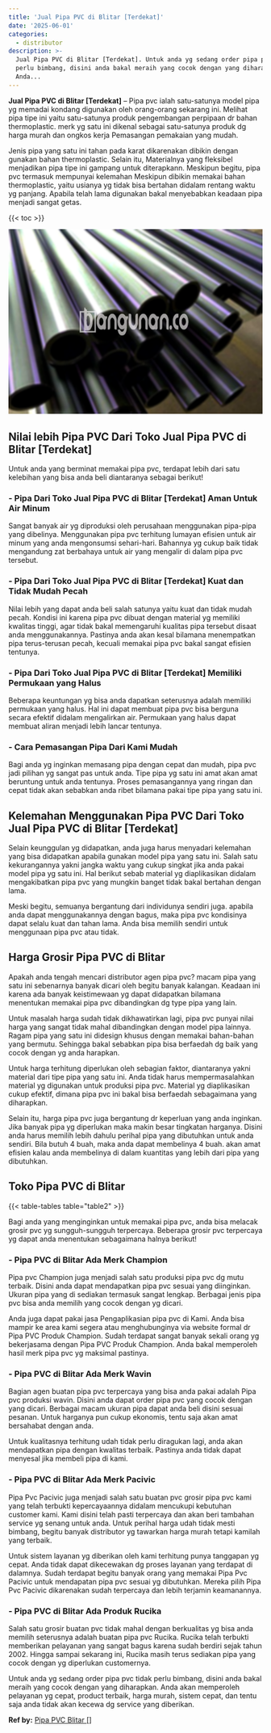 ```yaml
---
title: 'Jual Pipa PVC di Blitar [Terdekat]'
date: '2025-06-01'
categories:
  - distributor
description: >-
  Jual Pipa PVC di Blitar [Terdekat]. Untuk anda yg sedang order pipa pvc tidak
  perlu bimbang, disini anda bakal meraih yang cocok dengan yang diharapkan.
  Anda...
---
```


**Jual Pipa PVC di Blitar \[Terdekat\]** – Pipa pvc ialah satu-satunya model pipa yg memadai kondang digunakan oleh orang-orang sekarang ini. Melihat pipa tipe ini yaitu satu-satunya produk pengembangan perpipaan dr bahan thermoplastic. merk yg satu ini dikenal sebagai satu-satunya produk dg harga murah dan ongkos kerja Pemasangan pemakaian yang mudah.

Jenis pipa yang satu ini tahan pada karat dikarenakan dibikin dengan gunakan bahan thermoplastic. Selain itu, Materialnya yang fleksibel menjadikan pipa tipe ini gampang untuk diterapkann. Meskipun begitu, pipa pvc termasuk mempunyai kelemahan Meskipun dibikin memakai bahan thermoplastic, yaitu usianya yg tidak bisa bertahan didalam rentang waktu yg panjang. Apabila telah lama digunakan bakal menyebabkan keadaan pipa menjadi sangat getas.

{{< toc >}}

![Jual Pipa PVC di Blitar [Terdekat]](/images/jaul-pipa-pvc-07.png)

## Nilai lebih Pipa PVC Dari Toko Jual Pipa PVC di Blitar \[Terdekat\]

Untuk anda yang berminat memakai pipa pvc, terdapat lebih dari satu kelebihan yang bisa anda beli diantaranya sebagai berikut!

### \- Pipa Dari Toko Jual Pipa PVC di Blitar \[Terdekat\] Aman Untuk Air Minum

Sangat banyak air yg diproduksi oleh perusahaan menggunakan pipa-pipa yang dibelinya. Menggunakan pipa pvc terhitung lumayan efisien untuk air minum yang anda mengonsumsi sehari-hari. Bahannya yg cukup baik tidak mengandung zat berbahaya untuk air yang mengalir di dalam pipa pvc tersebut.

### \- Pipa Dari Toko Jual Pipa PVC di Blitar \[Terdekat\] Kuat dan Tidak Mudah Pecah

Nilai lebih yang dapat anda beli salah satunya yaitu kuat dan tidak mudah pecah. Kondisi ini karena pipa pvc dibuat dengan material yg memiliki kwalitas tinggi, agar tidak bakal memengaruhi kualitas pipa tersebut disaat anda menggunakannya. Pastinya anda akan kesal bilamana menempatkan pipa terus-terusan pecah, kecuali memakai pipa pvc bakal sangat efisien tentunya.

### \- Pipa Dari Toko Jual Pipa PVC di Blitar \[Terdekat\] Memiliki Permukaan yang Halus

Beberapa keuntungan yg bisa anda dapatkan seterusnya adalah memiliki permukaan yang halus. Hal ini dapat membuat pipa pvc bisa berguna secara efektif didalam mengalirkan air. Permukaan yang halus dapat membuat aliran menjadi lebih lancar tentunya.

### \- Cara Pemasangan Pipa Dari Kami Mudah

Bagi anda yg inginkan memasang pipa dengan cepat dan mudah, pipa pvc jadi pilihan yg sangat pas untuk anda. Tipe pipa yg satu ini amat akan amat beruntung untuk anda tentunya. Proses pemasangannya yang ringan dan cepat tidak akan sebabkan anda ribet bilamana pakai tipe pipa yang satu ini.

## Kelemahan Menggunakan Pipa PVC Dari Toko Jual Pipa PVC di Blitar \[Terdekat\]

Selain keunggulan yg didapatkan, anda juga harus menyadari kelemahan yang bisa didapatkan apabila gunakan model pipa yang satu ini. Salah satu kekurangannya yakni jangka waktu yang cukup singkat jika anda pakai model pipa yg satu ini. Hal berikut sebab material yg diaplikasikan didalam mengakibatkan pipa pvc yang mungkin banget tidak bakal bertahan dengan lama.

Meski begitu, semuanya bergantung dari individunya sendiri juga. apabila anda dapat menggunakannya dengan bagus, maka pipa pvc kondisinya dapat selalu kuat dan tahan lama. Anda bisa memilih sendiri untuk menggunaan pipa pvc atau tidak.

## Harga Grosir Pipa PVC di Blitar

Apakah anda tengah mencari distributor agen pipa pvc? macam pipa yang satu ini sebenarnya banyak dicari oleh begitu banyak kalangan. Keadaan ini karena ada banyak keistimewaan yg dapat didapatkan bilamana menentukan memakai pipa pvc dibandingkan dg type pipa yang lain.

Untuk masalah harga sudah tidak dikhawatirkan lagi, pipa pvc punyai nilai harga yang sangat tidak mahal dibandingkan dengan model pipa lainnya. Ragam pipa yang satu ini didesign khusus dengan memakai bahan-bahan yang bermutu. Sehingga bakal sebabkan pipa bisa berfaedah dg baik yang cocok dengan yg anda harapkan.

Untuk harga terhitung diperlukan oleh sebagian faktor, diantaranya yakni material dari tipe pipa yang satu ini. Anda tidak harus mempermasalahkan material yg digunakan untuk produksi pipa pvc. Material yg diaplikasikan cukup efektif, dimana pipa pvc ini bakal bisa berfaedah sebagaimana yang diharapkan.

Selain itu, harga pipa pvc juga bergantung dr keperluan yang anda inginkan. Jika banyak pipa yg diperlukan maka makin besar tingkatan harganya. Disini anda harus memilih lebih dahulu perihal pipa yang dibutuhkan untuk anda sendiri. Bila butuh 4 buah, maka anda dapat membelinya 4 buah. akan amat efisien kalau anda membelinya di dalam kuantitas yang lebih dari pipa yang dibutuhkan.

## Toko Pipa PVC di Blitar

{{< table-tables table="table2" >}}

Bagi anda yang menginginkan untuk memakai pipa pvc, anda bisa melacak grosir pvc yg sungguh-sungguh terpercaya. Beberapa grosir pvc terpercaya yg dapat anda menentukan sebagaimana halnya berikut!

### \- Pipa PVC di Blitar Ada Merk Champion

Pipa pvc Champion juga menjadi salah satu produksi pipa pvc dg mutu terbaik. Disini anda dapat mendapatkan pipa pvc sesuai yang diinginkan. Ukuran pipa yang di sediakan termasuk sangat lengkap. Berbagai jenis pipa pvc bisa anda memilih yang cocok dengan yg dicari.

Anda juga dapat pakai jasa Pengaplikasian pipa pvc di Kami. Anda bisa mampir ke area kami segera atau menghubunginya via website formal dr Pipa PVC Produk Champion. Sudah terdapat sangat banyak sekali orang yg bekerjasama dengan Pipa PVC Produk Champion. Anda bakal memperoleh hasil merk pipa pvc yg maksimal pastinya.

### \- Pipa PVC di Blitar Ada Merk Wavin

Bagian agen buatan pipa pvc terpercaya yang bisa anda pakai adalah Pipa pvc produksi wavin. Disini anda dapat order pipa pvc yang cocok dengan yang dicari. Berbagai macam ukuran pipa dapat anda beli disini sesuai pesanan. Untuk harganya pun cukup ekonomis, tentu saja akan amat bersahabat dengan anda.

Untuk kualitasnya terhitung udah tidak perlu diragukan lagi, anda akan mendapatkan pipa dengan kwalitas terbaik. Pastinya anda tidak dapat menyesal jika membeli pipa di kami.

### \- Pipa PVC di Blitar Ada Merk Pacivic

Pipa Pvc Pacivic juga menjadi salah satu buatan pvc grosir pipa pvc kami yang telah terbukti kepercayaannya didalam mencukupi kebutuhan customer kami. Kami disini telah pasti terpercaya dan akan beri tambahan service yg senang untuk anda. Untuk perihal harga udah tidak mesti bimbang, begitu banyak distributor yg tawarkan harga murah tetapi kamilah yang terbaik.

Untuk sistem layanan yg diberikan oleh kami terhitung punya tanggapan yg cepat. Anda tidak dapat dikecewakan dg proses layanan yang terdapat di dalamnya. Sudah terdapat begitu banyak orang yang memakai Pipa Pvc Pacivic untuk mendapatan pipa pvc sesuai yg dibutuhkan. Mereka pilih Pipa Pvc Pacivic dikarenakan sudah terpercaya dan lebih terjamin keamanannya.

### \- Pipa PVC di Blitar Ada Produk Rucika

Salah satu grosir buatan pvc tidak mahal dengan berkualitas yg bisa anda memilih seterusnya adalah buatan pipa pvc Rucika. Rucika telah terbukti memberikan pelayanan yang sangat bagus karena sudah berdiri sejak tahun 2002. Hingga sampai sekarang ini, Rucika masih terus sediakan pipa yang cocok dengan yg diperlukan customernya.

Untuk anda yg sedang order pipa pvc tidak perlu bimbang, disini anda bakal meraih yang cocok dengan yang diharapkan. Anda akan memperoleh pelayanan yg cepat, product terbaik, harga murah, sistem cepat, dan tentu saja anda tidak akan kecewa dg service yang diberikan.

**Ref by:** [Pipa PVC Blitar []](https://id.wikipedia.org/wiki/Pipa)
